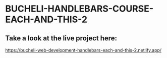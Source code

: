 # BUCHELI-HANDLEBARS-COURSE-EACH-AND-THIS-2

## Take a look at the live project here:
https://bucheli-web-development-handlebars-each-and-this-2.netlify.app/
